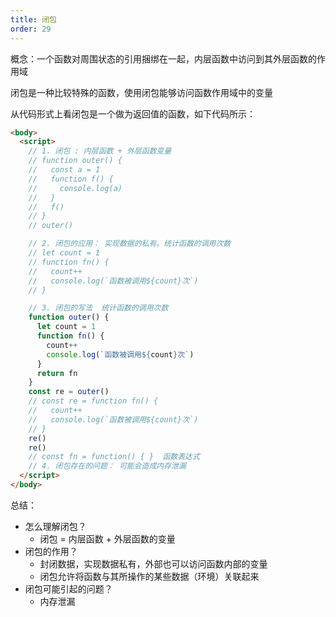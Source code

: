 ```yaml
---
title: 闭包
order: 29
---
```


概念：一个函数对周围状态的引用捆绑在一起，内层函数中访问到其外层函数的作用域

闭包是一种比较特殊的函数，使用闭包能够访问函数作用域中的变量

从代码形式上看闭包是一个做为返回值的函数，如下代码所示：

```html
<body>
  <script>
    // 1. 闭包 : 内层函数 + 外层函数变量
    // function outer() {
    //   const a = 1
    //   function f() {
    //     console.log(a)
    //   }
    //   f()
    // }
    // outer()

    // 2. 闭包的应用： 实现数据的私有。统计函数的调用次数
    // let count = 1
    // function fn() {
    //   count++
    //   console.log(`函数被调用${count}次`)
    // }

    // 3. 闭包的写法  统计函数的调用次数
    function outer() {
      let count = 1
      function fn() {
        count++
        console.log(`函数被调用${count}次`)
      }
      return fn
    }
    const re = outer()
    // const re = function fn() {
    //   count++
    //   console.log(`函数被调用${count}次`)
    // }
    re()
    re()
    // const fn = function() { }  函数表达式
    // 4. 闭包存在的问题： 可能会造成内存泄漏
  </script>
</body>
```

总结：

+ 怎么理解闭包？
  + 闭包 = 内层函数 + 外层函数的变量
+ 闭包的作用？
  - 封闭数据，实现数据私有，外部也可以访问函数内部的变量
  - 闭包允许将函数与其所操作的某些数据（环境）关联起来
+ 闭包可能引起的问题？
  - 内存泄漏

